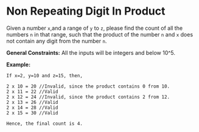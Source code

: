 # Non Repeating Digit In Product

Given a number `x`,and a range of `y` to `z`, please find the count of all the numbers `n` in that
range, such that the product of the number `n` and `x` does not contain any digit from the number `n`.

**General Constraints:** All the inputs will be integers and below 10^5.

**Example:**
```
If x=2, y=10 and z=15, then,

2 x 10 = 20 //Invalid, since the product contains 0 from 10.
2 x 11 = 22 //Valid
2 x 12 = 24 //Invalid, since the product contains 2 from 12.
2 x 13 = 26 //Valid
2 x 14 = 28 //Valid
2 x 15 = 30 //Valid

Hence, the final count is 4.
```